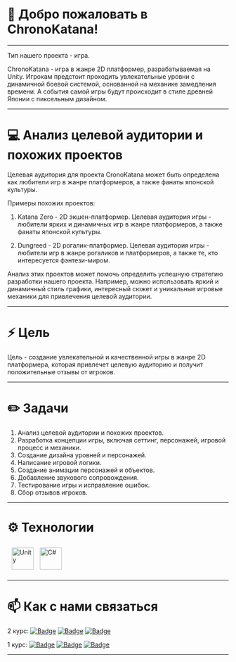 # 👋 Добро пожаловать в ChronoKatana!

---

Тип нашего проекта - игра.

ChronoKatana - игра в жанре 2D платформер, разрабатываемая на Unity. Игрокам предстоит проходить увлекательные уровни с динамичной боевой системой, основанной на механике замедления времени. А события самой игры будут происходит в стиле древней Японии с пиксельным дизайном.

---

# 💻 Анализ целевой аудитории и похожих проектов

Целевая аудитория для проекта СronoKatana может быть определена как любители игр в жанре платформеров, а также фанаты японской культуры.

Примеры похожих проектов:

1. Katana Zero - 2D экшен-платформер. Целевая аудитория игры - любители ярких и динамичных игр в жанре платформеров, а также фанаты японской культуры.

2. Dungreed - 2D рогалик-платформер. Целевая аудитория игры - любители игр в жанре рогаликов и платформеров, а также те, кто интересуется фэнтези-миром.

Анализ этих проектов может помочь определить успешную стратегию разработки нашего проекта. Например, можно использовать яркий и динамичный стиль графики, интересный сюжет и уникальные игровые механики для привлечения целевой аудитории.

---

# ⚡ Цель

Цель - создание увлекательной и качественной игры в жанре 2D платформера, которая привлечет целевую аудиторию и получит положительные отзывы от игроков.

---

# ✏️ Задачи
1. Анализ целевой аудитории и похожих проектов.
2. Разработка концепции игры, включая сеттинг, персонажей, игровой процесс и механики.
3. Создание дизайна уровней и персонажей.
4. Написание игровой логики.
5. Создание анимации персонажей и объектов.
6. Добавление звукового сопровождения.
7. Тестирование игры и исправление ошибок.
8. Сбор отзывов игроков.

---

# ⚙️ Технологии
<p align="left">
<a href="https://unity.com/" target="_blank"><img style="margin: 10px" src="https://profilinator.rishav.dev/skills-assets/unity.png" alt="Unity" height="50" /></a>  
  <a href="https://docs.microsoft.com/en-us/dotnet/csharp/" target="_blank" rel="noreferrer"><img src="https://raw.githubusercontent.com/danielcranney/readme-generator/main/public/icons/skills/csharp-colored.svg" width="50" height="50" alt="C#" /></a>
</p>

---

# 📫 Как с нами связаться
2 курс:
<a>[![Badge](https://img.shields.io/badge/artem-%232E87FB.svg?&style=for-the-badge&logo=vk&logoColor=white)](https://vk.com/forealtema)
[![Badge](https://img.shields.io/badge/roman-%232E87FB.svg?&style=for-the-badge&logo=vk&logoColor=white)](https://vk.com/romanborisenk0)
[![Badge](https://img.shields.io/badge/danil-%232E87FB.svg?&style=for-the-badge&logo=vk&logoColor=white)](https://vk.com/danissemoo)</a>

1 курс:
<a>[![Badge](https://img.shields.io/badge/ivan-%232E87FB.svg?&style=for-the-badge&logo=vk&logoColor=white)](https://vk.com/enot_tuktik)
[![Badge](https://img.shields.io/badge/mihail-%232E87FB.svg?&style=for-the-badge&logo=vk&logoColor=white)](https://vk.com/kto___t0)
[![Badge](https://img.shields.io/badge/aleksandr-%232E87FB.svg?&style=for-the-badge&logo=vk&logoColor=white)](https://vk.com/ssv872)
</a>

---
